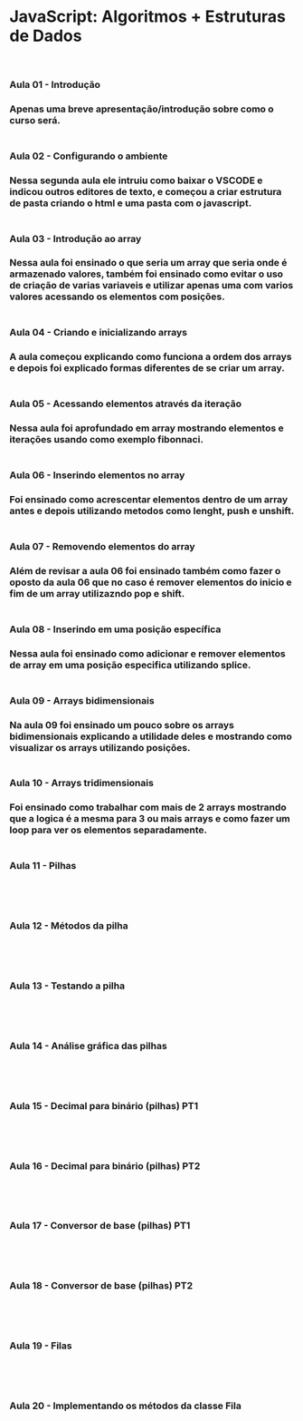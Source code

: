 # JavaScript: Algoritmos + Estruturas de Dados
<br>
<h3>Aula 01 - Introdução<h3>
Apenas uma breve apresentação/introdução sobre como o curso será.
<br><br>
<h3>Aula 02 - Configurando o ambiente<h3>
Nessa segunda aula ele intruiu como baixar o VSCODE e indicou outros editores de texto,
e começou a criar estrutura de pasta criando o html e uma pasta com o javascript.
<br><br>
<h3>Aula 03 - Introdução ao array<h3>
Nessa aula foi ensinado o que seria um array que seria onde é armazenado valores, também foi ensinado como evitar o uso de criação de varias variaveis
e utilizar apenas uma com varios valores acessando os elementos com posições.
<br><br>
<h3>Aula 04 - Criando e inicializando arrays<h3>
A aula começou explicando como funciona a ordem dos arrays e depois foi explicado formas diferentes de se criar um array.
<br><br>
<h3>Aula 05 - Acessando elementos através da iteração<h3>
Nessa aula foi aprofundado em array mostrando elementos e iterações usando como exemplo fibonnaci.
<br><br>
<h3>Aula 06 - Inserindo elementos no array<h3>
Foi ensinado como acrescentar elementos dentro de um array antes e depois utilizando metodos como lenght, push e unshift.
<br><br>
<h3>Aula 07 - Removendo elementos do array<h3>
Além de revisar a aula 06 foi ensinado também como fazer o oposto da aula 06 que no caso é remover elementos do inicio e fim de um array utilizazndo pop e shift.
<br><br>
<h3>Aula 08 - Inserindo em uma posição específica<h3>
Nessa aula foi ensinado como adicionar e remover elementos de array em uma posição especifica utilizando splice.
<br><br>
<h3>Aula 09 - Arrays bidimensionais<h3>
Na aula 09 foi ensinado um pouco sobre os arrays bidimensionais explicando a utilidade deles e mostrando como visualizar os arrays utilizando posições.
<br><br>
<h3>Aula 10 - Arrays tridimensionais<h3>
Foi ensinado como trabalhar com mais de 2 arrays mostrando que a logica é a mesma para 3 ou mais arrays e como fazer um loop para ver os elementos separadamente.
<br><br>
<h3>Aula 11 - Pilhas<h3>

<br><br>
<h3>Aula 12 - Métodos da pilha<h3>

<br><br>
<h3>Aula 13 - Testando a pilha<h3>

<br><br>
<h3>Aula 14 - Análise gráfica das pilhas<h3>

<br><br>
<h3>Aula 15 - Decimal para binário (pilhas) PT1<h3>

<br><br>
<h3>Aula 16 - Decimal para binário (pilhas) PT2<h3>

<br><br>
<h3>Aula 17 - Conversor de base (pilhas) PT1<h3>

<br><br>
<h3>Aula 18 - Conversor de base (pilhas) PT2<h3>

<br><br>
<h3>Aula 19 - Filas<h3>

<br><br>
<h3>Aula 20 - Implementando os métodos da classe Fila<h3>

<br><br>